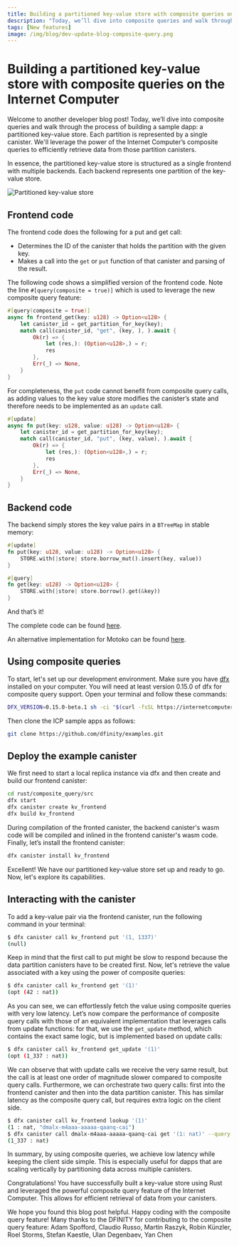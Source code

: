 ```yaml
---
title: Building a partitioned key-value store with composite queries on the Internet Computer
description: "Today, we’ll dive into composite queries and walk through the process of building a sample app: a partitioned key-value store. Each partition is represented by a single canister. We'll leverage the power of the Internet Computer’s composite queries to efficiently retrieve data from those partition canisters."
tags: [New features]
image: /img/blog/dev-update-blog-composite-query.png
---
```


# Building a partitioned key-value store with composite queries on the Internet Computer

Welcome to another developer blog post! Today, we’ll dive into composite queries and walk through the process of building a sample dapp: a partitioned key-value store. Each partition is represented by a single canister. We'll leverage the power of the Internet Computer’s composite queries to efficiently retrieve data from those partition canisters.

In essence, the partitioned key-value store is structured as a single frontend with multiple backends. Each backend represents one partition of the key-value store.

![Partitioned key-value store](/img/blog/dev-update-blog-composite-query.png)

## Frontend code
The frontend code does the following for a put and get call:

 * Determines the ID of the canister that holds the partition with the given key.
 * Makes a call into the `get` or `put` function of that canister and parsing of the result.

The following code shows a simplified version of the frontend code. Note the line `#[query(composite = true)]` which is used to leverage the new composite query feature:

```rust
#[query(composite = true)]
async fn frontend_get(key: u128) -> Option<u128> {
    let canister_id = get_partition_for_key(key);
    match call(canister_id, "get", (key, ), ).await {
        Ok(r) => {
            let (res,): (Option<u128>,) = r;
            res
        },
        Err(_) => None,
    }
}
```

For completeness, the `put` code cannot benefit from composite query calls, as adding values to the key value store modifies the canister’s state and therefore needs to be implemented as an `update` call.

```rust
#[update]
async fn put(key: u128, value: u128) -> Option<u128> {
    let canister_id = get_partition_for_key(key);
    match call(canister_id, "put", (key, value), ).await {
        Ok(r) => {
            let (res,): (Option<u128>,) = r;
            res
        },
        Err(_) => None,
    }
}
```

## Backend code
The backend simply stores the key value pairs in a `BTreeMap` in stable memory:

```rust
#[update]
fn put(key: u128, value: u128) -> Option<u128> {
    STORE.with(|store| store.borrow_mut().insert(key, value))
}

#[query]
fn get(key: u128) -> Option<u128> {
    STORE.with(|store| store.borrow().get(&key))
}
```

And that’s it!

The complete code can be found [here](https://github.com/dfinity/examples/tree/master/rust/composite_query).

An alternative implementation for Motoko can be found [here](https://github.com/dfinity/examples/tree/master/motoko/composite_query).

## Using composite queries
To start, let's set up our development environment. Make sure you have [dfx](/docs/current/developer-docs/getting-started/install) installed on your computer. You will need at least version 0.15.0 of dfx for composite query support. Open your terminal and follow these commands:

```bash
DFX_VERSION=0.15.0-beta.1 sh -ci "$(curl -fsSL https://internetcomputer.org/install.sh)"
```

Then clone the ICP sample apps as follows:

```bash
git clone https://github.com/dfinity/examples.git
```

## Deploy the example canister
We first need to start a local replica instance via dfx and then create and build our frontend canister:

```bash
cd rust/composite_query/src
dfx start
dfx canister create kv_frontend
dfx build kv_frontend
```

During compilation of the fronted canister, the backend canister's wasm code will be compiled and inlined in the frontend canister's wasm code.
Finally, let’s install the frontend canister:

```bash
dfx canister install kv_frontend
```

Excellent! We have our partitioned key-value store set up and ready to go. Now, let's explore its capabilities.

## Interacting with the canister
To add a key-value pair via the frontend canister, run the following command in your terminal:

```bash
$ dfx canister call kv_frontend put '(1, 1337)'
(null)
```

Keep in mind that the first call to put might be slow to respond because the data partition canisters have to be created first.
Now, let's retrieve the value associated with a key using the power of composite queries:

```bash
$ dfx canister call kv_frontend get '(1)'
(opt (42 : nat))
```

As you can see, we can effortlessly fetch the value using composite queries with very low latency.
Let’s now compare the performance of composite query calls with those of an equivalent implementation that leverages calls from update functions: for that, we use the `get_update` method, which contains the exact same logic, but is implemented based on update calls:

```bash
$ dfx canister call kv_frontend get_update '(1)'
(opt (1_337 : nat))
```

We can observe that with update calls we receive the very same result, but the call is at least one order of magnitude slower compared to composite query calls.
Furthermore, we can orchestrate two query calls: first into the frontend canister and then into the data partition canister. This has similar latency as the composite query call, but requires extra logic on the client side.
```bash
$ dfx canister call kv_frontend lookup '(1)'
(1 : nat, "dmalx-m4aaa-aaaaa-qaanq-cai")
$ dfx canister call dmalx-m4aaa-aaaaa-qaanq-cai get '(1: nat)' --query
(1_337 : nat)
```

In summary, by using composite queries, we achieve low latency while keeping the client side simple. This is especially useful for dapps that are scaling vertically by partitioning data across multiple canisters.

Congratulations! You have successfully built a key-value store using Rust and leveraged the powerful composite query feature of the Internet Computer. This allows for efficient retrieval of data from your canisters.

We hope you found this blog post helpful. Happy coding with the composite query feature!
Many thanks to the DFINITY for contributing to the composite query feature: Adam Spofford, Claudio Russo, Martin Raszyk, Robin Künzler, Roel Storms, Stefan Kaestle, Ulan Degenbaev, Yan Chen
